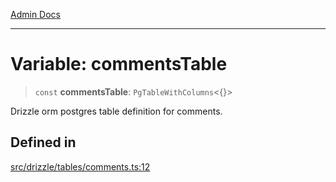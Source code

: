 [Admin Docs](/)

***

# Variable: commentsTable

> `const` **commentsTable**: `PgTableWithColumns`\<\{\}\>

Drizzle orm postgres table definition for comments.

## Defined in

[src/drizzle/tables/comments.ts:12](https://github.com/NishantSinghhhhh/talawa-api/blob/05ae6a4794762096d917a90a3af0db22b7c47392/src/drizzle/tables/comments.ts#L12)

